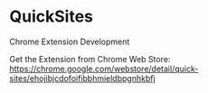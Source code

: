 # QuickSites
Chrome Extension Development

Get the Extension from Chrome Web Store: https://chrome.google.com/webstore/detail/quick-sites/ehojibjcdofoifibbhmieldbpgnhkbfj
